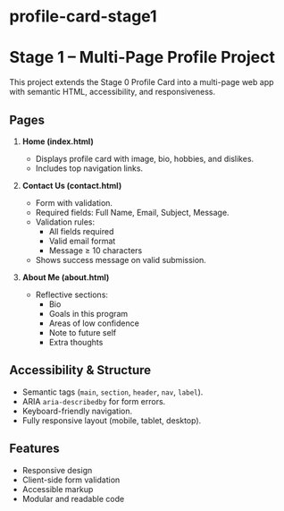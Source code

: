 # profile-card-stage1

# Stage 1 – Multi-Page Profile Project

This project extends the Stage 0 Profile Card into a multi-page web app with semantic HTML, accessibility, and responsiveness.

## Pages
1. **Home (index.html)**
   - Displays profile card with image, bio, hobbies, and dislikes.
   - Includes top navigation links.

2. **Contact Us (contact.html)**
   - Form with validation.
   - Required fields: Full Name, Email, Subject, Message.
   - Validation rules:
     - All fields required
     - Valid email format
     - Message ≥ 10 characters
   - Shows success message on valid submission.

3. **About Me (about.html)**
   - Reflective sections:
     - Bio
     - Goals in this program
     - Areas of low confidence
     - Note to future self
     - Extra thoughts

## Accessibility & Structure
- Semantic tags (`main`, `section`, `header`, `nav`, `label`).
- ARIA `aria-describedby` for form errors.
- Keyboard-friendly navigation.
- Fully responsive layout (mobile, tablet, desktop).


## Features
- Responsive design
- Client-side form validation
- Accessible markup
- Modular and readable code
